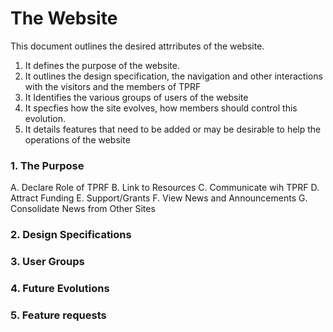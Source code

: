 #  The Website

This document outlines the desired attrributes of the website.

1. It defines the purpose of the website.
2. It outlines the design specification, the navigation and other interactions with the visitors and the members of TPRF
3. It Identifies the various groups of users of the website
4. It specfies how the site evolves, how members should control this evolution.
5. It details features that need to be added or may be desirable to help the operations of the website

### 1. The Purpose

A. Declare Role of TPRF
B. Link to Resources
C. Communicate wih TPRF
D. Attract Funding
E. Support/Grants
F. View News and Announcements
G. Consolidate News from Other Sites


### 2. Design Specifications


### 3. User Groups


### 4. Future Evolutions


### 5. Feature requests
